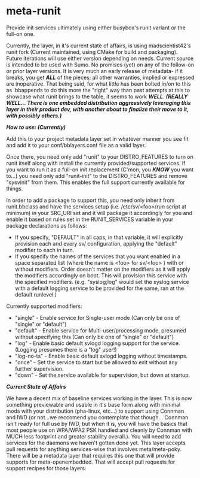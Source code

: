 # meta-runit
Provide init services ultimately using either busybox's runit variant or the full-on one.

Currently, the layer, in it's current state of affairs, is using madscientist42's runit fork (Current maintained, using CMake for build and packaging).  Future iterations will use either version depending on needs.  Current source is intended to be used with Sumo.  No promises (yet) on any of the follow-on or prior layer versions.  It is very much an early release of metadata- if it breaks, you get _**ALL**_ of the pieces; all other warranties, implied or expressed are inoperative.  That being said, for what little has been bolted in/on to this as .bbappends to do this more the "right" way than past attempts at this to showcase what runit brings to the table, it seems to work _**WELL**_. _**(REALLY WELL...  There is one embedded distribution aggressively leveraging this layer in their product dev, with another about to finalize their move to it, with possibly others.)**_

_**How to use: (Currently)**_

Add this to your project metadata layer set in whatever manner you see fit and add it to your conf/bblayers.conf file as a valid layer.

Once there, you need only add "runit" to your DISTRO_FEATURES to turn on runit itself along with install the currently provided/supported services.  If you want to run it as a full-on init replacement (C'mon, you _**KNOW**_ you want to...) you need only add "runit-init" to the DISTRO_FEATURES and remove "sysvinit" from them.  This enables the full support currently available for things.

In order to add a package to support this, you need only inherit from runit.bbclass and have the services setup (i.e. /etc/sv/\<foo\>/run script at minimum) in your SRC_URI set and it will package it accordingly for you and enable it based on rules set in the RUNIT_SERVICES variable in your package declarations as follows:

- If you specify, "DEFAULT" in all caps, in that variable, it will explicitly provision each and every sv/<foo> configuration, applying the "default" modifier to each in turn.
- If you specify the names of the services that you want enabled in a space separated list (where the name is \<foo\> for sv/\<foo\> ) with or without modifiers.  Order doesn't matter on the modifiers as it will apply the modifiers accordingly on boot. This will provision this service with the specified modifiers. (e.g. "syslog;log" would set the syslog service with a default logging service to be provided for the same, ran at the default runlevel.)

Currently supported modifiers:

- "single" - Enable service for Single-user mode (Can only be one of "single" or "default")
- "default" - Enable service for Multi-user/processing mode, presumed without specifying this (Can only be one of "single" or "default")
- "log" - Enable basic default svlogd logging support for the service. (Logging presumes there is a "log" user!)
- "log-no-ts" - Enable basic default svlogd logging without timestamps.
- "once" - Set the service to start but be allowed to exit without any further supervision.
- "down" - Set the service available for supervision, but down at startup.

_**Current State of Affairs**_

We have a decent mix of baseline services working in the layer.  This is now something previewable and usable in it's base form along with minimal mods with your distribution (pha-linux, etc...) to support using Connman and IWD (or not...we reccomend you contemplate that though...  Connman isn't ready for full use by IWD, but when it is, you will have the basics that most people use on WPA/WPA2 PSK handled and cleanly by Connman with MUCH less footprint and greater stability overall.).  You will need to add services for the daemons we haven't gotten done yet.  This layer accepts pull requests for anything services-wise that involves meta/meta-poky.  There will be a metadata layer that requires this one that will provide supports for meta-openembedded.  That will accept pull requests for support recipes for those layers.
